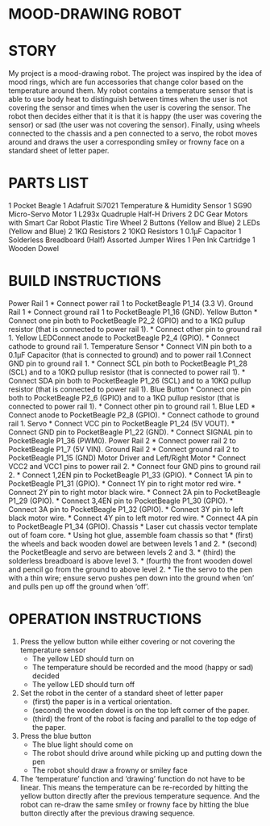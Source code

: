 # MOOD-DRAWING ROBOT


# STORY

My project is a mood-drawing robot. The project was inspired by the idea of 
mood rings, which are fun accessories that change color based on the 
temperature around them. My robot contains a temperature sensor that is able to 
use body heat to distinguish between times when the user is not covering the 
sensor and times when the user is covering the sensor. The robot then decides 
either that it is that it is happy (the user was covering the sensor) or sad 
(the user was not covering the sensor). Finally, using wheels connected to the 
chassis and a pen connected to a servo, the robot moves around and draws the 
user a corresponding smiley or frowny face on a standard sheet of letter paper.


# PARTS LIST

1 Pocket Beagle
1 Adafruit Si7021 Temperature & Humidity Sensor
1 SG90 Micro-Servo Motor
1 L293x Quadruple Half-H Drivers
2 DC Gear Motors with Smart Car Robot Plastic Tire Wheel
2 Buttons (Yellow and Blue)
2 LEDs (Yellow and Blue)
2 1KΩ Resistors
2 10KΩ Resistors
1 0.1μF Capacitor
1 Solderless Breadboard (Half)
Assorted Jumper Wires
1 Pen Ink Cartridge
1 Wooden Dowel


# BUILD INSTRUCTIONS

Power Rail 1
    * Connect power rail 1 to PocketBeagle P1_14 (3.3 V).
Ground Rail 1
    * Connect ground rail 1 to PocketBeagle P1_16 (GND).
Yellow Button
    * Connect one pin both to PocketBeagle P2_2 (GPIO) and to a 1KΩ pullup 
      resistor (that is connected to power rail 1).
    * Connect other pin to ground rail 1.
Yellow LEDConnect anode to PocketBeagle P2_4 (GPIO).
    * Connect cathode to ground rail 1.
Temperature Sensor
    * Connect VIN pin both to a 0.1μF Capacitor (that is connected to ground) 
      and to power rail 1.Connect GND pin to ground rail 1.
    * Connect SCL pin both to PocketBeagle P1_28 (SCL) and to a 10KΩ pullup 
      resistor (that is connected to power rail 1).
    * Connect SDA pin both to PocketBeagle P1_26 (SCL) and to a 10KΩ pullup 
      resistor (that is connected to power rail 1).
Blue Button
    * Connect one pin both to PocketBeagle P2_6 (GPIO) and to a 1KΩ pullup 
      resistor (that is connected to power rail 1).
    * Connect other pin to ground rail 1.
Blue LED
    * Connect anode to PocketBeagle P2_8 (GPIO).
    * Connect cathode to ground rail 1.
Servo
    * Connect VCC pin to PocketBeagle P1_24 (5V VOUT).
    * Connect GND pin to PocketBeagle P1_22 (GND).
    * Connect SIGNAL pin to PocketBeagle P1_36 (PWM0).
Power Rail 2
    * Connect power rail 2 to PocketBeagle P1_7 (5V VIN).
Ground Rail 2
    * Connect ground rail 2 to PocketBeagle P1_15 (GND)
Motor Driver and Left/Right Motor
    * Connect VCC2 and VCC1 pins to power rail 2.
    * Connect four GND pins to ground rail 2.
    * Connect 1,2EN pin to PocketBeagle P1_33 (GPIO).
    * Connect 1A pin to PocketBeagle P1_31 (GPIO).
    * Connect 1Y pin to right motor red wire.
    * Connect 2Y pin to right motor black wire.
    * Connect 2A pin to PocketBeagle P1_29 (GPIO).
    * Connect 3,4EN pin to PocketBeagle P1_30 (GPIO).
    * Connect 3A pin to PocketBeagle P1_32 (GPIO).
    * Connect 3Y pin to left black motor wire.
    * Connect 4Y pin to left motor red wire.
    * Connect 4A pin to PocketBeagle P1_34 (GPIO).
Chassis
    * Laser cut chassis vector template out of foam core.
    * Using hot glue, assemble foam chassis so that 
        * (first) the wheels and back wooden dowel are between levels 1 and 2.
        * (second) the PocketBeagle and servo are between levels 2 and 3.
        * (third) the solderless breadboard is above level 3.
        * (fourth) the front wooden dowel and pencil go from the ground to 
          above level 2.
    * Tie the servo to the pen with a thin wire; ensure servo pushes pen down 
      into the ground when ‘on’ and pulls pen up off the ground when ‘off’.
      

# OPERATION INSTRUCTIONS

1.	Press the yellow button while either covering or not covering the 
    temperature sensor
	* The yellow LED should turn on
	* The temperature should be recorded and the mood (happy or sad) decided
	* The yellow LED should turn off
2.	Set the robot in the center of a standard sheet of letter paper
	* (first) the paper is in a vertical orientation.
	* (second) the wooden dowel is on the top left corner of the paper.
	* (third) the front of the robot is facing and parallel to the top edge of 
	  the paper.
3.	Press the blue button
	* The blue light should come on
	* The robot should drive around while picking up and putting down the pen
	* The robot should draw a frowny or smiley face
4.	The ‘temperature’ function and ‘drawing’ function do not have to be linear. 
    This means the temperature can be re-recorded by hitting the yellow button 
    directly after the previous temperature sequence. And the robot can re-draw 
    the same smiley or frowny face by hitting the blue button directly after 
    the previous drawing sequence.

